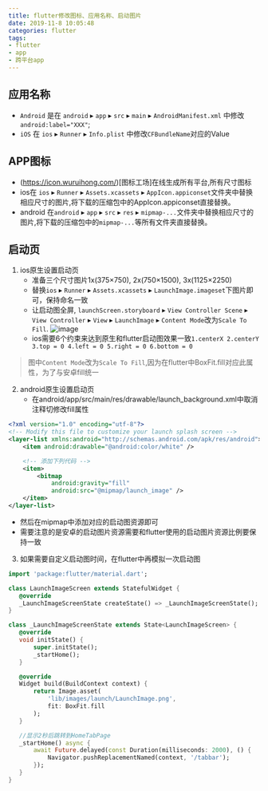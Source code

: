 ```yaml
---
title: flutter修改图标、应用名称、启动图片
date: 2019-11-8 10:05:48
categories: flutter
tags: 
- flutter
- app
- 跨平台app
---
```


## 应用名称
* `Android` 是在 `android` ▸ `app` ▸ `src` ▸ `main` ▸ `AndroidManifest.xml` 中修改`android:label="XXX"`;
* `iOS` 在 `ios` ▸ `Runner` ▸ `Info.plist` 中修改`CFBundleName`对应的Value

## APP图标
* (https://icon.wuruihong.com/)[图标工场]在线生成所有平台,所有尺寸图标
* ios在 `ios` ▸ `Runner` ▸ `Assets.xcassets` ▸ `AppIcon.appiconset`文件夹中替换相应尺寸的图片,将下载的压缩包中的AppIcon.appiconset直接替换。
* android 在`android` ▸ `app` ▸ `src` ▸ `res` ▸ `mipmap-...`文件夹中替换相应尺寸的图片,将下载的压缩包中的`mipmap-...`等所有文件夹直接替换。

## 启动页
1. ios原生设置启动页
   * 准备三个尺寸图片1x(375×750), 2x(750×1500), 3x(1125×2250)
   * 替换`ios` ▸ `Runner` ▸ `Assets.xcassets` ▸ `LaunchImage.imageset`下图片即可，保持命名一致
   * 让启动图全屏, `launchScreen.storyboard` ▸ `View Controller Scene` ▸ `View Controller` ▸ `View` ▸ `LaunchImage` ▸ `Content Mode`改为`Scale To Fill`.
![image](/images/flutter/launchImage.jpg)
   * ios需要6个约束来达到原生和flutter启动图效果一致`1.centerX 2.centerY 3.top = 0 4.left = 0 5.right = 0 6.bottom = 0`
> 图中`Content Mode`改为`Scale To Fill`,因为在flutter中BoxFit.fill对应此属性，为了与安卓fill统一

2. android原生设置启动页
    * 在android/app/src/main/res/drawable/launch_background.xml中取消注释切修改fill属性
```xml
<?xml version="1.0" encoding="utf-8"?>
<!-- Modify this file to customize your launch splash screen -->
<layer-list xmlns:android="http://schemas.android.com/apk/res/android">
    <item android:drawable="@android:color/white" />

    <!-- 添加下列代码 -->
    <item>
        <bitmap
            android:gravity="fill"
            android:src="@mipmap/launch_image" />
    </item>
</layer-list>
```
 * 然后在mipmap中添加对应的启动图资源即可
 * 需要注意的是安卓的启动图片资源需要和flutter使用的启动图片资源比例要保持一致

 3. 如果需要自定义启动图时间，在flutter中再模拟一次启动图
 ```dart
 import 'package:flutter/material.dart';

class LaunchImageScreen extends StatefulWidget {
    @override
    _LaunchImageScreenState createState() => _LaunchImageScreenState();
}

class _LaunchImageScreenState extends State<LaunchImageScreen> {
    @override
    void initState() {
        super.initState();
        _startHome();
    }

    @override
    Widget build(BuildContext context) {
        return Image.asset(
            'lib/images/launch/LaunchImage.png',
            fit: BoxFit.fill
        );
    }

    //显示2秒后跳转到HomeTabPage
    _startHome() async {
        await Future.delayed(const Duration(milliseconds: 2000), () {
            Navigator.pushReplacementNamed(context, '/tabbar');
        });
    }
}
 ```